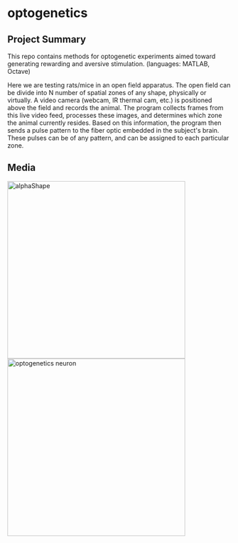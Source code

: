 # optogenetics

## Project Summary

This repo contains methods for optogenetic experiments aimed toward generating rewarding and aversive stimulation. (languages: MATLAB, Octave)

Here we are testing rats/mice in an open field apparatus. The open field can be divide into N number of spatial zones of any shape, physically or virtually. A video camera (webcam, IR thermal cam, etc.) is positioned above the field and records the animal. The program collects frames from this live video feed, processes these images, and determines which zone the animal currently resides. Based on this information, the program then sends a pulse pattern to the fiber optic embedded in the subject's brain. These pulses can be of any pattern, and can be assigned to each particular zone.


## Media


<img src="http://www.bradleymonk.com/w/images/2/2d/Optogenetics_mouse.jpg" alt="alphaShape" width="400"/> <a href="http://youtu.be/9ipFHrxqLWc" target="_blank"><img src="http://www.bradleymonk.com/w/images/5/5c/Optogenetics_neuron.jpg" 
alt="optogenetics neuron" width="400"/></a>
